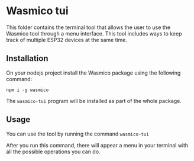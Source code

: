# Wasmico tui

This folder contains the terminal tool that allows the user to use the Wasmico tool through a menu interface. This tool includes ways to keep track of multiple ESP32 devices at the same time.

## Installation

On your nodejs project install the Wasmico package using the following command:

`npm i -g wasmico`

The `wasmico-tui` program will be installed as part of the whole package.

## Usage

You can use the tool by running the command `wasmico-tui`

After you run this command, there will appear a menu in your terminal with all the possible operations you can do.